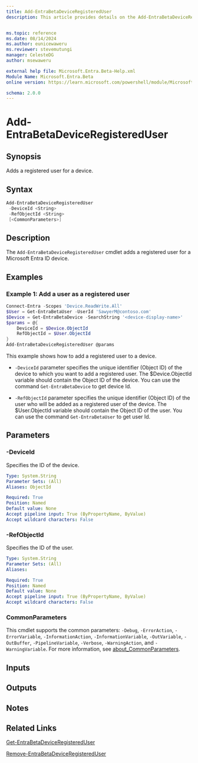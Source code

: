```yaml
---
title: Add-EntraBetaDeviceRegisteredUser
description: This article provides details on the Add-EntraBetaDeviceRegisteredUser command.


ms.topic: reference
ms.date: 08/14/2024
ms.author: eunicewaweru
ms.reviewer: stevemutungi
manager: CelesteDG
author: msewaweru

external help file: Microsoft.Entra.Beta-Help.xml
Module Name: Microsoft.Entra.Beta
online version: https://learn.microsoft.com/powershell/module/Microsoft.Entra.Beta/Add-EntraBetaDeviceRegisteredUser

schema: 2.0.0
---
```


# Add-EntraBetaDeviceRegisteredUser

## Synopsis

Adds a registered user for a device.

## Syntax

```powershell
Add-EntraBetaDeviceRegisteredUser
 -DeviceId <String>
 -RefObjectId <String>
 [<CommonParameters>]
```

## Description

The `Add-EntraBetaDeviceRegisteredUser` cmdlet adds a registered user for a Microsoft Entra ID device.

## Examples

### Example 1: Add a user as a registered user

```powershell
Connect-Entra -Scopes 'Device.ReadWrite.All'
$User = Get-EntraBetaUser -UserId 'SawyerM@contoso.com'
$Device = Get-EntraBetaDevice -SearchString '<device-display-name>'
$params = @{
    DeviceId = $Device.ObjectId 
    RefObjectId = $User.ObjectId
}
Add-EntraBetaDeviceRegisteredUser @params
```

This example shows how to add a registered user to a device.

- `-DeviceId` parameter specifies the unique identifier (Object ID) of the device to which you want to add a registered user. The $Device.ObjectId variable should contain the Object ID of the device. You can use the command `Get-EntraBetaDevice` to get device Id.

- `-RefObjectId` parameter specifies the unique identifier (Object ID) of the user who will be added as a registered user of the device. The $User.ObjectId variable should contain the Object ID of the user. You can use the command `Get-EntraBetaUser` to get user Id.

## Parameters

### -DeviceId

Specifies the ID of the device.

```yaml
Type: System.String
Parameter Sets: (All)
Aliases: ObjectId

Required: True
Position: Named
Default value: None
Accept pipeline input: True (ByPropertyName, ByValue)
Accept wildcard characters: False
```

### -RefObjectId

Specifies the ID of the user.

```yaml
Type: System.String
Parameter Sets: (All)
Aliases:

Required: True
Position: Named
Default value: None
Accept pipeline input: True (ByPropertyName, ByValue)
Accept wildcard characters: False
```

### CommonParameters

This cmdlet supports the common parameters: `-Debug`, `-ErrorAction`, `-ErrorVariable`, `-InformationAction`, `-InformationVariable`, `-OutVariable`, `-OutBuffer`, `-PipelineVariable`, `-Verbose`, `-WarningAction`, and `-WarningVariable`. For more information, see [about_CommonParameters](https://go.microsoft.com/fwlink/?LinkID=113216).

## Inputs

## Outputs

## Notes

## Related Links

[Get-EntraBetaDeviceRegisteredUser](Get-EntraBetaDeviceRegisteredUser.md)

[Remove-EntraBetaDeviceRegisteredUser](Remove-EntraBetaDeviceRegisteredUser.md)
